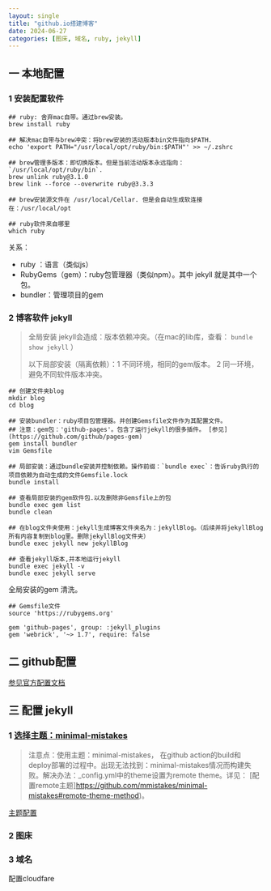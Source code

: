 ```yaml
---
layout: single
title: "github.io搭建博客"
date: 2024-06-27
categories: [图床, 域名, ruby, jekyll]
---
```


## 一 本地配置

### 1 安装配置软件

```shell
## ruby: 舍弃mac自带。通过brew安装。
brew install ruby

## 解决mac自带与brew冲突：将brew安装的活动版本bin文件指向$PATH. 
echo 'export PATH="/usr/local/opt/ruby/bin:$PATH"' >> ~/.zshrc

## brew管理多版本：即切换版本。但是当前活动版本永远指向：`/usr/local/opt/ruby/bin`.
brew unlink ruby@3.1.0
brew link --force --overwrite ruby@3.3.3

## brew安装源文件在 /usr/local/Cellar. 但是会自动生成软连接在：/usr/local/opt

## ruby软件来自哪里
which ruby
```

关系：

- ruby ：语言（类似js）
- RubyGems（gem）：ruby包管理器（类似npm）。其中 jekyll 就是其中一个包。
- bundler：管理项目的gem



### 2 博客软件 jekyll

> 全局安装 jekyll会造成：版本依赖冲突。（在mac的lib库，查看： `bundle show jekyll` ）
>
> 以下局部安装（隔离依赖）：1 不同环境，相同的gem版本。 2 同一环境，避免不同软件版本冲突。

```shell
## 创建文件夹blog
mkdir blog
cd blog

## 安装bundler：ruby项目包管理器。并创建Gemsfile文件作为其配置文件。
## 注意：gem包：'github-pages'。包含了运行jekyll的很多插件。 [参见](https://github.com/github/pages-gem) 
gem install bundler
vim Gemsfile

## 局部安装：通过bundle安装并控制依赖。操作前缀：`bundle exec`：告诉ruby执行的项目依赖为自动生成的文件Gemsfile.lock
bundle install

## 查看局部安装的gem软件包.以及删除非Gemsfile上的包
bundle exec gem list
bundle clean

## 在blog文件夹使用：jekyll生成博客文件夹名为：jekyllBlog。（后续并将jekyllBlog所有内容复制到blog里。删除jekyllBlog文件夹）
bundle exec jekyll new jekyllBlog

## 查看jekyll版本,并本地运行jekyll
bundle exec jekyll -v
bundle exec jekyll serve
```



全局安装的gem 清洗。

```
## Gemsfile文件
source 'https://rubygems.org'

gem 'github-pages', group: :jekyll_plugins
gem 'webrick', '~> 1.7', require: false
```



##  二 github配置

[参见官方配置文档](https://docs.github.com/zh/pages/quickstart)



## 三 配置 jekyll

### 1 [选择主题：minimal-mistakes](https://github.com/mmistakes/minimal-mistakes)

> 注意点：使用主题：minimal-mistakes， 在github action的build和deploy部署的过程中。出现无法找到：minimal-mistakes情况而构建失败。解决办法：_config.yml中的theme设置为remote theme。详见： [配置remote主题]https://github.com/mmistakes/minimal-mistakes#remote-theme-method)。

[主题配置](https://mmistakes.github.io/minimal-mistakes/docs/quick-start-guide/)


### 2 图床





### 3 域名

配置cloudfare




